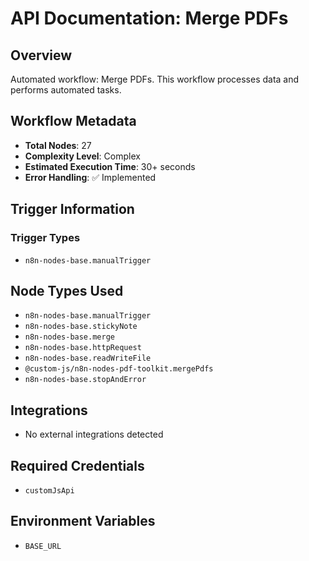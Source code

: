 # API Documentation: Merge PDFs

## Overview
Automated workflow: Merge PDFs. This workflow processes data and performs automated tasks.

## Workflow Metadata
- **Total Nodes**: 27
- **Complexity Level**: Complex
- **Estimated Execution Time**: 30+ seconds
- **Error Handling**: ✅ Implemented

## Trigger Information
### Trigger Types
- `n8n-nodes-base.manualTrigger`

## Node Types Used
- `n8n-nodes-base.manualTrigger`
- `n8n-nodes-base.stickyNote`
- `n8n-nodes-base.merge`
- `n8n-nodes-base.httpRequest`
- `n8n-nodes-base.readWriteFile`
- `@custom-js/n8n-nodes-pdf-toolkit.mergePdfs`
- `n8n-nodes-base.stopAndError`

## Integrations
- No external integrations detected

## Required Credentials
- `customJsApi`

## Environment Variables
- `BASE_URL`

